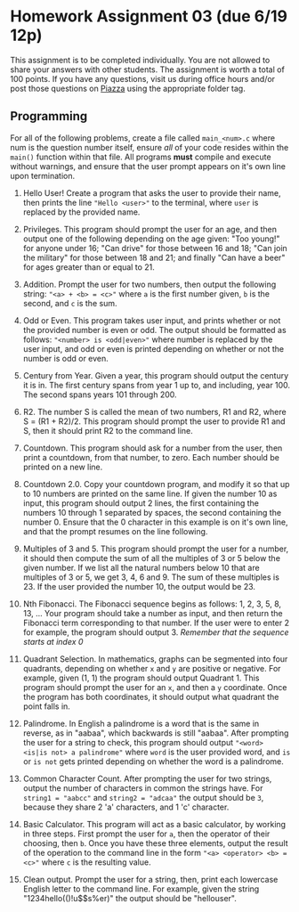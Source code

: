 # Homework Assignment 03 (due 6/19 12p)

This assignment is to be completed individually.  You are not allowed to share your answers with other students.  The assignment is worth a total of 100 points.  If you have any questions, visit us during office hours and/or post those questions on [Piazza](https://piazza.com) using the appropriate folder tag.

## Programming

For all of the following problems, create a file called `main_<num>.c` where num is the question number itself, ensure *all* of your code resides within the `main()` function within that file. All programs **must** compile and execute without warnings, and ensure that the user prompt appears on it's own line upon termination.

1. Hello User! Create a program that asks the user to provide their name, then prints the line `"Hello <user>"` to the terminal, where `user` is replaced by the provided name.

2. Privileges. This program should prompt the user for an age, and then output one of the following depending on the age given: "Too young!" for anyone under 16; "Can drive" for those between 16 and 18; "Can join the military" for those between 18 and 21; and finally "Can have a beer" for ages greater than or equal to 21. 

3. Addition. Prompt the user for two numbers, then output the following string: `"<a> + <b> = <c>"` where `a` is the first number given, `b` is the second, and `c` is the sum.

4. Odd or Even. This program takes user input, and prints whether or not the provided number is even or odd. The output should be formatted as follows: `"<number> is <odd|even>"` where number is replaced by the user input, and odd or even is printed depending on whether or not the number is odd or even.

5. Century from Year. Given a year, this program should output the century it is in. The first century spans from year 1 up to, and including, year 100. The second spans years 101 through 200.

6. R2. The number S is called the mean of two numbers, R1 and R2, where S = (R1 + R2)/2. This program should prompt the user to provide R1 and S, then it should print R2 to the command line.

7. Countdown. This program should ask for a number from the user, then print a countdown, from that number, to zero. Each number should be printed on a new line.

8. Countdown 2.0. Copy your countdown program, and modify it so that up to 10 numbers are printed on the same line. 
If given the number 10 as input, this program should output 2 lines, the first containing the numbers 10 through 1 separated by spaces, the second containing the number 0. Ensure that the 0 character in this example is on it's own line, and that the prompt resumes on the line following.

9. Multiples of 3 and 5. This program should prompt the user for a number, it should then compute the sum of all the multiples of 3 or 5 below the given number. 
If we list all the natural numbers below 10 that are multiples of 3 or 5, we get 3, 4, 6 and 9. The sum of these multiples is 23. If the user provided the number 10, the output would be 23.

10. Nth Fibonacci. The Fibonacci sequence begins as follows: 1, 2, 3, 5, 8, 13, ... Your program should take a number as input, and then return the Fibonacci term corresponding to that number. 
If the user were to enter 2 for example, the program should output 3. *Remember that the sequence starts at index 0*

11. Quadrant Selection. In mathematics, graphs can be segmented into four quadrants, depending on whether `x` and `y` are positive or negative. For example, given (1, 1) the program should output Quadrant 1. This program should prompt the user for an `x`, and then a `y` coordinate. Once the program has both coordinates, it should output what quadrant the point falls in.

12. Palindrome. In English a palindrome is a word that is the same in reverse, as in "aabaa", which backwards is still "aabaa". After prompting the user for a string to check, this program should output `"<word> <is|is not> a palindrome"` where `word` is the user provided word, and `is` or `is not` gets printed depending on whether the word is a palindrome. 

13. Common Character Count. After prompting the user for two strings, output the number of characters in common the strings have. For `string1 = "aabcc"` and `string2 = "adcaa"` the output should be `3`, because they share 2 'a' characters, and 1 'c' character.

14. Basic Calculator. This program will act as a basic calculator, by working in three steps. First prompt the user for `a`, then the operator of their choosing, then `b`. Once you have these three elements, output the result of the operation to the command line in the form `"<a> <operator> <b> = <c>"` where `c` is the resulting value.

15. Clean output. Prompt the user for a string, then, print each lowercase English letter to the command line. For example, given the string "1234hello(()!u$$s%er)" the output should be "hellouser".
